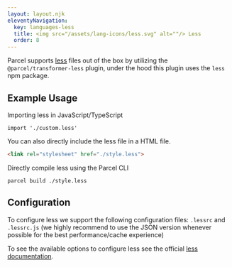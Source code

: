 ```yaml
---
layout: layout.njk
eleventyNavigation:
  key: languages-less
  title: <img src="/assets/lang-icons/less.svg" alt=""/> Less
  order: 8
---
```


Parcel supports [less](https://lesscss.org/) files out of the box by utilizing the `@parcel/transformer-less` plugin, under the hood this plugin uses the `less` npm package.

## Example Usage

Importing less in JavaScript/TypeScript

```JS
import './custom.less'
```

You can also directly include the less file in a HTML file.

```HTML
<link rel="stylesheet" href="./style.less">
```

Directly compile less using the Parcel CLI

```
parcel build ./style.less
```

## Configuration

To configure less we support the following configuration files: `.lessrc` and `.lessrc.js` (we highly recommend to use the JSON version whenever possible for the best performance/cache experience)

To see the available options to configure less see the official [less documentation](http://lesscss.org/usage/#less-options).
